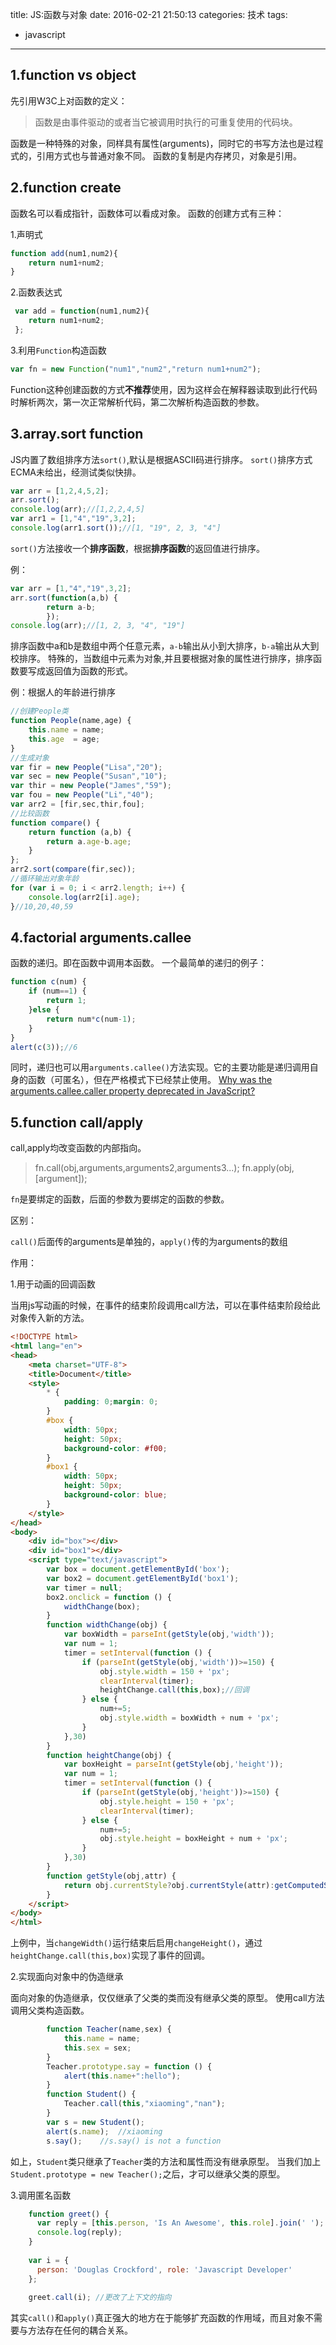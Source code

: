 title: JS:函数与对象
date: 2016-02-21 21:50:13
categories: 技术
tags: 
 - javascript
---

## 1.function vs object

先引用W3C上对函数的定义：

>函数是由事件驱动的或者当它被调用时执行的可重复使用的代码块。

函数是一种特殊的对象，同样具有属性(arguments)，同时它的书写方法也是过程式的，引用方式也与普通对象不同。
函数的复制是内存拷贝，对象是引用。

## 2.function create

函数名可以看成指针，函数体可以看成对象。
函数的创建方式有三种：

1.声明式
```js
function add(num1,num2){
    return num1+num2;
}
```

2.函数表达式

```js
 var add = function(num1,num2){
    return num1+num2;
 };
```
 
3.利用`Function`构造函数
```js
var fn = new Function("num1","num2","return num1+num2"); 
```
Function这种创建函数的方式**不推荐**使用，因为这样会在解释器读取到此行代码时解析两次，第一次正常解析代码，第二次解析构造函数的参数。

## 3.array.sort function

JS内置了数组排序方法`sort()`,默认是根据ASCII码进行排序。
`sort()`排序方式ECMA未给出，经测试类似快排。

```js
var arr = [1,2,4,5,2];
arr.sort();
console.log(arr);//[1,2,2,4,5]
var arr1 = [1,"4","19",3,2];
console.log(arr1.sort());//[1, "19", 2, 3, "4"]
```
`sort()`方法接收一个**排序函数**，根据**排序函数**的返回值进行排序。

例：
```js
var arr = [1,"4","19",3,2];
arr.sort(function(a,b) {
        return a-b;
        });
console.log(arr);//[1, 2, 3, "4", "19"]
```
排序函数中a和b是数组中两个任意元素，`a-b`输出从小到大排序，`b-a`输出从大到校排序。
特殊的，当数组中元素为对象,并且要根据对象的属性进行排序，排序函数要写成返回值为函数的形式。

例：根据人的年龄进行排序

```js
//创建People类
function People(name,age) {
	this.name = name;
	this.age  = age;
}
//生成对象
var fir = new People("Lisa","20");
var sec = new People("Susan","10");
var thir = new People("James","59");
var fou = new People("Li","40");
var arr2 = [fir,sec,thir,fou];
//比较函数
function compare() {
	return function (a,b) {
		return a.age-b.age;
	}
};
arr2.sort(compare(fir,sec));
//循环输出对象年龄
for (var i = 0; i < arr2.length; i++) {
	console.log(arr2[i].age);
}//10,20,40,59
```

## 4.factorial  arguments.callee 

函数的递归。即在函数中调用本函数。
一个最简单的递归的例子：

```js
function c(num) {
	if (num==1) {
		return 1;
	}else {
		return num*c(num-1);
	}
}
alert(c(3));//6
```

同时，递归也可以用`arguments.callee()`方法实现。它的主要功能是递归调用自身的函数（可匿名），但在严格模式下已经禁止使用。
[Why was the arguments.callee.caller property deprecated in JavaScript?](http://stackoverflow.com/questions/103598/why-was-the-arguments-callee-caller-property-deprecated-in-javascript/235760#235760)

## 5.function call/apply

call,apply均改变函数的内部指向。
> fn.call(obj,arguments,arguments2,arguments3...);
> fn.apply(obj,[argument]);

`fn`是要绑定的函数，后面的参数为要绑定的函数的参数。

区别：

`call()`后面传的arguments是单独的，`apply()`传的为arguments的数组

作用：

 1.用于动画的回调函数

当用js写动画的时候，在事件的结束阶段调用call方法，可以在事件结束阶段给此对象传入新的方法。

```html
<!DOCTYPE html>
<html lang="en">
<head>
	<meta charset="UTF-8">
	<title>Document</title>
	<style>
		* {
			padding: 0;margin: 0;
		}
		#box {
			width: 50px;
			height: 50px;
			background-color: #f00;
		}
		#box1 {
			width: 50px;
			height: 50px;
			background-color: blue;
		}
	</style>
</head>
<body>
	<div id="box"></div>
	<div id="box1"></div>
	<script type="text/javascript">
		var box = document.getElementById('box');
		var box2 = document.getElementById('box1');
		var timer = null;
		box2.onclick = function () {
			widthChange(box);
		}
		function widthChange(obj) {
			var boxWidth = parseInt(getStyle(obj,'width'));
			var num = 1;
			timer = setInterval(function () {
				if (parseInt(getStyle(obj,'width'))>=150) {
					obj.style.width = 150 + 'px';
					clearInterval(timer);
					heightChange.call(this,box);//回调
				} else {
					num+=5;
					obj.style.width = boxWidth + num + 'px';
				}
			},30)
		}
		function heightChange(obj) {
			var boxHeight = parseInt(getStyle(obj,'height'));
			var num = 1;
			timer = setInterval(function () {
				if (parseInt(getStyle(obj,'height'))>=150) {
					obj.style.height = 150 + 'px';
					clearInterval(timer);
				} else {
					num+=5;
					obj.style.height = boxHeight + num + 'px';
				}
			},30)
		}
		function getStyle(obj,attr) {
			return obj.currentStyle?obj.currentStyle(attr):getComputedStyle(obj)[attr];
		}
	</script>	
</body>
</html>
```

上例中，当`changeWidth()`运行结束后启用`changeHeight()`，通过`	heightChange.call(this,box)`实现了事件的回调。

 2.实现面向对象中的伪造继承
 
 面向对象的伪造继承，仅仅继承了父类的类而没有继承父类的原型。
 使用call方法调用父类构造函数。
```js
        function Teacher(name,sex) {
			this.name = name;
			this.sex = sex;
		}
		Teacher.prototype.say = function () {
			alert(this.name+":hello");
		}
		function Student() {
			Teacher.call(this,"xiaoming","nan");
		}
		var s = new Student();
		alert(s.name);  //xiaoming
		s.say();    //s.say() is not a function
```
如上，`Student`类只继承了`Teacher`类的方法和属性而没有继承原型。
当我们加上`Student.prototype = new Teacher();`之后，才可以继承父类的原型。

3.调用匿名函数

```js
    function greet() {
      var reply = [this.person, 'Is An Awesome', this.role].join(' ');
      console.log(reply);
    }
    
    var i = {
      person: 'Douglas Crockford', role: 'Javascript Developer'
    };
    
    greet.call(i); //更改了上下文的指向
```

其实`call()`和`apply()`真正强大的地方在于能够扩充函数的作用域，而且对象不需要与方法存在任何的耦合关系。
